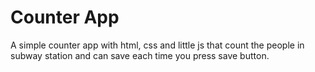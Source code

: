 
# Counter App

A simple counter app with html, css and little js that count the people in subway station and can save each time you press save button.

